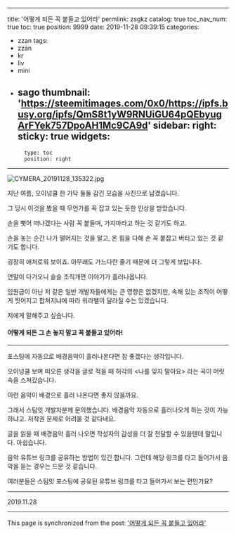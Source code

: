 
---
title: '어떻게 되든 꼭 붙들고 있어라'
permlink: zsgkz
catalog: true
toc_nav_num: true
toc: true
position: 9999
date: 2019-11-28 09:39:15
categories:
- zzan
tags:
- zzan
- kr
- liv
- mini
- sago
thumbnail: 'https://steemitimages.com/0x0/https://ipfs.busy.org/ipfs/QmS8t1yW9RNUiGU64pQEbyugArFYek757DpoAH1Mc9CA9d'
sidebar:
    right:
        sticky: true
widgets:
    -
        type: toc
        position: right
---


![CYMERA_20191128_135322.jpg](https://steemitimages.com/0x0/https://ipfs.busy.org/ipfs/QmS8t1yW9RNUiGU64pQEbyugArFYek757DpoAH1Mc9CA9d)

지난 여름, 오이넝쿨 한 가닥 둘둘 감긴 모습을 사진으로 남겼습니다.

그 당시 이것을 봤을 때 무언가를 꼭 잡고 있는 듯한 인상을 받았습니다.

손을 뻣어 떠나겠다는 사람 꼭 붙들며,
가지마라고 하는 것 같기도 하고.

손을 놓는 순간 나가 떨어지는 것을 알고,
온 힘을 다해 손 꼭 붙잡고 버티고 있는 것 같기도 합니다.

굉장히 애처로워 보이죠.
아무래도 가느다란 줄기 때문에 더 그렇게 보입니다.

연말이 다가오니 슬슬 조직개편 이야기가 흘러나옵니다.

임원급이 아닌 저 같은 일반 개발자들에게는 큰 영향은 없겠지만,
속해 있는 조직이 어떻게 찟어지고 합쳐지냐에 따라
워라밸이 달라질 수는 있겠습니다.

저에게 말해주고 싶습니다.

#### 어떻게 되든 그 손 놓지 말고 꼭 붙들고 있어라!

---

포스팅에 자동으로 배경음악이 흘러나온다면 참 좋겠다는 생각입니다.

오이넝쿨 보며 떠오른 생각을 글로 적을 때
허각의 <나를 잊지 말아요> 라는 곡이 머릿속을 스쳐갔습니다.



이런 음악이 배경으로 흘러 나온다면 좋지 않을까요.

그래서 스팀잇 개발자분께 문의했습니다.
배경음악 자동으로 흘러나오게 하는 것이 가능하냐고.
저작권 문제로 어려울 것 같다네요.

글을 읽을 때 배경음악 흘러 나오면
작성자의 감성을 더 잘 전달할 수 있을텐데 말입니다.
아쉽습니다.

음악 유튜브 링크를 공유하는 방법이 있긴 합니다.
그런데 해당 링크를 타고 들어가서 음악을 듣는 경우는 드문 것 같습니다.

여러분들은 스팀잇 포스팅에 공유된 유튜브 링크를 타고 들어가서 보는 편인가요?

---

2019.11.28

- - -

This page is synchronized from the post: ['어떻게 되든 꼭 붙들고 있어라'](https://steemit.com/@lucky2015/zsgkz)
